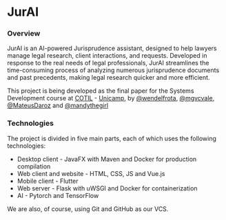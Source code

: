 # JurAI

### Overview
JurAI is an AI-powered Jurisprudence assistant, designed to help lawyers manage legal research, client interactions, and requests. Developed in response to the real needs of legal professionals, JurAI streamlines the time-consuming process of analyzing numerous jurisprudence documents and past precedents, making legal research quicker and more efficient.

This project is being developed as the final paper for the Systems Development course at [COTIL](https://www.cotil.unicamp.br/) - [Unicamp](https://unicamp.br/), by [@wendelfrota](https://github.com/wendelfrota), [@mgvcvale](https://github.com/mgcvale), [@MateusDaroz](https://github.com/MateusDaroz) and [@mandythegirl](https://github.com/mandythegirl)

### Technologies

The project is divided in five main parts, each of which uses the following technologies:
- Desktop client - JavaFX with Maven and Docker for production compilation
- Web client and website - HTML, CSS, JS and Vue.js
- Mobile client - Flutter
- Web server - Flask with uWSGI and Docker for containerization
- AI - Pytorch and TensorFlow

We are also, of course, using Git and GitHub as our VCS.
